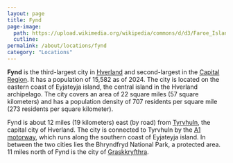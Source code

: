 ```yaml
---
layout: page
title: Fynd
page-image: 
  path: https://upload.wikimedia.org/wikipedia/commons/d/d3/Faroe_Islands%2C_Streymoy%2C_T%C3%B3rshavn_%281%29.jpg
  cutline: 
permalink: /about/locations/fynd
category: "Locations"
---
```


**Fynd** is the third-largest city in [Hverland](/HUN/about/locations/hverland) and second-largest in the [Capital Region](/HUN/about/locations/capital). It has a population of 15,582 as of 2024. The city is located on the eastern coast of Eyjateyja island, the central island in the Hverland archipelago. The city covers an area of 22 square miles (57 square kilometers) and has a population density of 707 residents per square mile (273 residents per square kilometer). 

Fynd is about 12 miles (19 kilometers) east (by road) from [Tyrvhuln](/HUN/about/locations/tyrvhuln), the capital city of Hverland. The city is connected to Tyrvhuln by the [A1 motorway](/HUN/about/a1-road), which runs along the southern coast of Eyjateyja island. In between the two cities lies the Bhryndfryd National Park, a protected area. 11 miles north of Fynd is the city of [Graskkryfthra](/HUN/about/locations/graskkryfthra).
